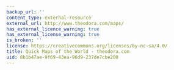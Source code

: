 ```yaml
---
backup_url: ''
content_type: external-resource
external_url: http://www.theodora.com/maps/
has_external_licence_warning: true
has_external_license_warning: true
is_broken: ''
license: https://creativecommons.org/licenses/by-nc-sa/4.0/
title: Quick Maps of the World - theodora.com
uid: 8b1b47ae-9f69-43ea-96d9-237de7cbe200
---
```

